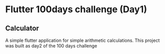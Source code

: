# Flutter 100days challenge (Day1)

## Calculator
A simple flutter application for simple arithmetic calculations. This project was built as day2 of the 100 days challenge
